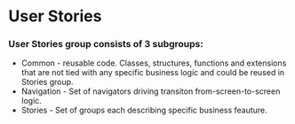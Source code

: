 #  User Stories

### User Stories group consists of 3 subgroups:

* Common - reusable code. Classes, structures, functions and extensions that are not tied with any specific business logic and could be reused in Stories group.
* Navigation - Set of navigators driving transiton from-screen-to-screen logic.
* Stories - Set of groups each describing specific business feauture.
